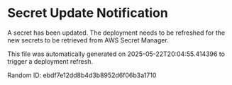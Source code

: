 
# Secret Update Notification

A secret has been updated. The deployment needs to be refreshed for the new secrets to be retrieved from AWS Secret Manager.

This file was automatically generated on 2025-05-22T20:04:55.414396 to trigger a deployment refresh.

Random ID: ebdf7e12dd8b4d3b8952d6f06b3a1710
        